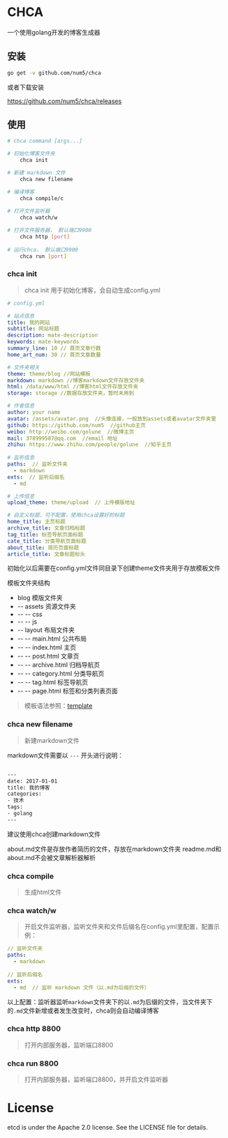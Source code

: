 # CHCA
一个使用golang开发的博客生成器

## 安装
```bash
go get -v github.com/num5/chca
```

或者下载安装

https://github.com/num5/chca/releases

## 使用

```bash
# chca command [args...]

# 初始化博客文件夹
    chca init

# 新建 markdown 文件
    chca new filename

# 编译博客
    chca compile/c
    
# 打开文件监听器
    chca watch/w

# 打开文件服务器， 默认端口9900
    chca http [port]
    
# 运行chca， 默认端口9900
    chca run [port]
```

### chca init
> chca init 用于初始化博客，会自动生成config.yml

```yml
# config.yml

# 站点信息
title: 我的网站
subtitle: 网站标题
description: mate-description
keywords: mate-keywords
summary_line: 10 // 首页文章行数
home_art_num: 30 // 首页文章数量

# 文件夹相关
theme: theme/blog //网站模板
markdown: markdown //博客markdown文件存放文件夹
html: /data/www/html //博客html文件存放文件夹
storage: storage //数据存放文件夹，暂时未用到

# 作者信息
author: your name
avatar: /assets/avatar.png  //头像连接，一般放到assets或者avatar文件夹里
github: https://github.com/num5  //github主页
weibo: http://weibo.com/golune  //微博主页
mail: 378999587@qq.com  //email 地址
zhihu: https://www.zhihu.com/people/golune  //知乎主页
 
# 监听信息
paths:  // 监听文件夹
  - markdown
exts:  // 监听后缀名
  - md

# 上传信息
upload_theme: theme/upload  // 上传模版地址

# 自定义标题，可不配置，使用chca设置好的标题
home_title: 主页标题
archive_title: 文章归档标题
tag_title: 标签导航页面标题
cate_title: 分类导航页面标题
about_title: 简历页面标题
article_title: 文章标题标头

```
初始化以后需要在config.yml文件同目录下创建theme文件夹用于存放模板文件

模板文件夹结构
- blog  模版文件夹
- -- assets  资源文件夹
- -- -- css
- -- -- js
- -- layout  布局文件夹
- -- -- main.html  公共布局
- -- -- index.html  主页
- -- -- post.html   文章页
- -- -- archive.html 归档导航页
- -- -- category.html 分类导航页
- -- -- tag.html 标签导航页
- -- -- page.html 标签和分类列表页面



> 模板语法参照：[template](template.md)


### chca new filename

> 新建markdown文件

markdown文件需要以 `---` 开头进行说明：

```bash

---
date: 2017-01-01
title: 我的博客
categories:
- 技术
tags:
- golang
---
```
建议使用chca创建markdown文件

about.md文件是存放作者简历的文件，存放在markdown文件夹
readme.md和about.md不会被文章解析器解析

### chca compile

> 生成html文件

### chca watch/w

> 开启文件监听器，监听文件夹和文件后缀名在config.yml里配置，配置示例：
  
  ```yml
  // 监听文件夹
  paths:
    - markdown
   
  // 监听后缀名
  exts:
    - md  // 监听 markdown 文件（以.md为后缀的文件）
  ```
  以上配置：监听器监听`markdown`文件夹下的以`.md`为后缀的文件，当文件夹下的`.md`文件新增或者发生改变时，chca则会自动编译博客

### chca http 8800

> 打开内部服务器，监听端口8800

### chca run 8800

> 打开内部服务器，监听端口8800，并开启文件监听器

# License

etcd is under the Apache 2.0 license. See the LICENSE file for details.


